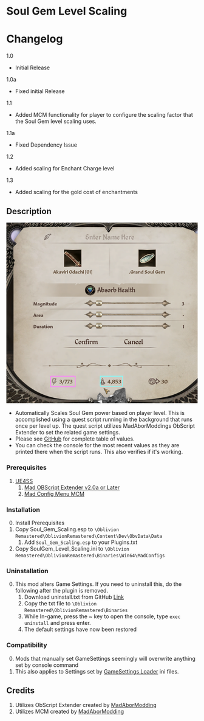 # Soul Gem Level Scaling

# Changelog
1.0
* Initial Release

1.0a
* Fixed initial Release

1.1
* Added MCM functionality for player to configure the scaling factor that the Soul Gem level scaling uses.

1.1a 
* Fixed Dependency Issue

1.2
* Added scaling for Enchant Charge level 

1.3
* Added scaling for the gold cost of enchantments

## Description
![Charge Level](/image/Grand_Soul_Gem.png "Grand Soul Gem")

* Automatically Scales Soul Gem power based on player level. This is accomplished using a quest script running in the background that runs once per level up. The quest script utilizes MadAborModdings ObScript Extender to set the related game settings.
* Please see [GitHub](https://github.com/justv316/SoulGem_Level_Scaling) for complete table of values.
* You can check the console for the most recent values as they are printed there when the script runs. This also verifies if it's working. 

### Prerequisites
1. [UE4SS](https://www.nexusmods.com/oblivionremastered/mods/32)
	1. [Mad OBScript Extender v2.0a or Later](https://www.nexusmods.com/oblivionremastered/mods/4819)
	2. [Mad Config Menu MCM](https://www.nexusmods.com/oblivionremastered/mods/4810)

### Installation
0. Install Prerequisites
1. Copy Soul_Gem_Scaling.esp to `\Oblivion Remastered\OblivionRemastered\Content\Dev\ObvData\Data`
	1. Add `Soul_Gem_Scaling.esp` to your Plugins.txt
2. Copy SoulGem_Level_Scaling.ini to `\Oblivion Remastered\OblivionRemastered\Binaries\Win64\MadConfigs`

### Uninstallation
0. This mod alters Game Settings. If you need to uninstall this, do the following after the plugin is removed.
	1. Download uninstall.txt from GitHub [Link](https://github.com/justv316/SoulGem_Level_Scaling/blob/b624726ef6124cffd85467e973121e6b942aa70a/src/OblivionRemastered/uninstall.txt)
	2. Copy the txt file to `\Oblivion Remastered\OblivionRemastered\Binaries`
	3. While In-game, press the ~ key to open the console, type `exec uninstall` and press enter.
	4. The default settings have now been restored
	
### Compatibility
0. Mods that manually set GameSettings seemingly will overwrite anything set by console command
1. This also applies to Settings set by [GameSettings Loader](https://www.nexusmods.com/oblivionremastered/mods/746) ini files.


## Credits
1. Utilizes ObScript Extender created by [MadAborModding](https://next.nexusmods.com/profile/MadAborModding)
2. Utilizes MCM created by [MadAborModding](https://next.nexusmods.com/profile/MadAborModding)